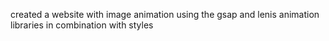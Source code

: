 created a website with image animation using the gsap and lenis animation libraries in combination with styles 
